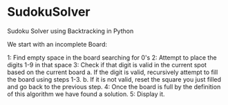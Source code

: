 # SudokuSolver
Sudoku Solver using Backtracking in Python

We start with an incomplete Board:

1: Find empty space in the board searching for 0's
2: Attempt to place the digits 1-9 in that space
3: Check if that digit is valid in the current spot based on the current board
  a. If the digit is valid, recursively attempt to fill the board using steps 1-3.
  b. If it is not valid, reset the square you just filled and go back to the previous step.
4: Once the board is full by the definition of this algorithm we have found a solution.
5: Display it.
